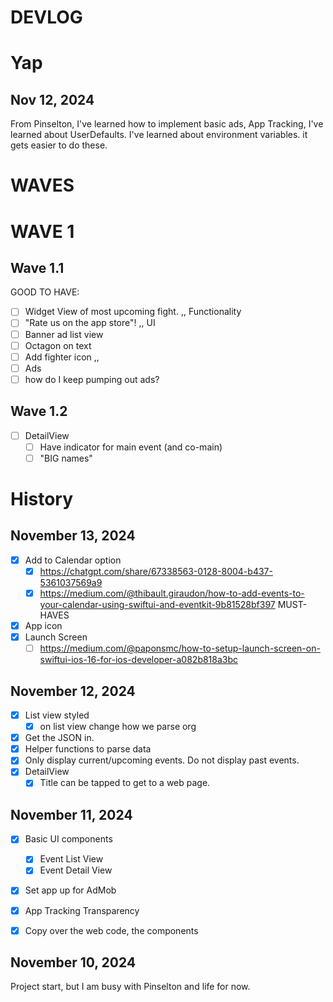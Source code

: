 # DEVLOG

# Yap

## Nov 12, 2024
From Pinselton, I've learned how to implement basic ads, App Tracking, I've learned about UserDefaults.
I've learned about environment variables. it gets easier to do these.

# WAVES

# WAVE 1

## Wave 1.1

GOOD TO HAVE:
- [ ] Widget View of most upcoming fight.
,,
Functionality
- [ ] "Rate us on the app store"!
,,
UI
- [ ] Banner ad list view
- [ ] Octagon on text
- [ ] Add fighter icon
,,
- [ ] Ads
 - [ ] how do I keep pumping out ads?

## Wave 1.2
- [ ] DetailView
    - [ ] Have indicator for main event (and co-main)
    - [ ] "BIG names"

# History

## November 13, 2024
- [x] Add to Calendar option
    - [x] https://chatgpt.com/share/67338563-0128-8004-b437-5361037569a9
    - [x] https://medium.com/@thibault.giraudon/how-to-add-events-to-your-calendar-using-swiftui-and-eventkit-9b81528bf397
MUST-HAVES
- [x] App icon
- [x] Launch Screen
    - [ ] https://medium.com/@paponsmc/how-to-setup-launch-screen-on-swiftui-ios-16-for-ios-developer-a082b818a3bc

## November 12, 2024
- [x] List view styled
    - [x] on list view change how we parse org
- [x] Get the JSON in.
- [x] Helper functions to parse data
- [x] Only display current/upcoming events. Do not display past events.
- [x] DetailView
    - [x] Title can be tapped to get to a web page.

## November 11, 2024
- [x] Basic UI components
    - [x] Event List View
    - [x] Event Detail View
- [x] Set app up for AdMob
- [x] App Tracking Transparency
- [x] Copy over the web code, the components


## November 10, 2024

Project start, but I am busy with Pinselton and life for now.

